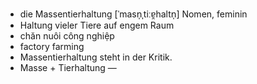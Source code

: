 - die Massentierhaltung	[ˈmasn̩ˌtiːɐ̯haltn̩]	Nomen, feminin
- Haltung vieler Tiere auf engem Raum
- chăn nuôi công nghiệp
- factory farming
- Massentierhaltung steht in der Kritik.
- Masse + Tierhaltung	—